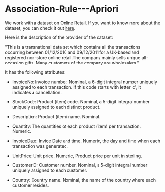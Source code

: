 # Association-Rule---Apriori

We work with a dataset on Online Retail. If you want to know more about the dataset, you can check it out [here](https://archive.ics.uci.edu/ml/datasets/online+retail).

Here is the description of the provider of the dataset:

"This is a transnational data set which contains all the transactions occurring between 01/12/2010 and 09/12/2011 for a UK-based and registered non-store online retail.The company mainly sells unique all-occasion gifts. Many customers of the company are wholesalers."

It has the following attributes:

- InvoiceNo: Invoice number. Nominal, a 6-digit integral number uniquely assigned to each transaction. If this code starts with letter 'c', it indicates a cancellation. 
- StockCode: Product (item) code. Nominal, a 5-digit integral number uniquely assigned to each distinct product. 
- Description: Product (item) name. Nominal. 

- Quantity: The quantities of each product (item) per transaction. Numeric.	

- InvoiceDate: Invice Date and time. Numeric, the day and time when each transaction was generated. 

- UnitPrice: Unit price. Numeric, Product price per unit in sterling. 
- CustomerID: Customer number. Nominal, a 5-digit integral number uniquely assigned to each customer. 

- Country: Country name. Nominal, the name of the country where each customer resides.
